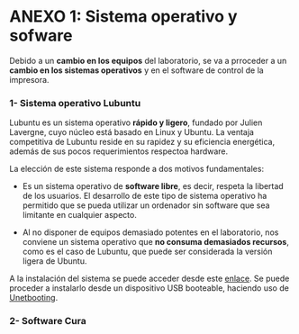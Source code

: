 # ANEXO 1: Sistema operativo y sofware

Debido a un **cambio en los equipos** del laboratorio, se va a prroceder a un **cambio en los sistemas operativos** y en el software de control de la impresora.


### 1- Sistema operativo Lubuntu
Lubuntu es un sistema operativo **rápido y ligero**, fundado por Julien Lavergne, cuyo núcleo está basado en Linux y Ubuntu. La ventaja competitiva de Lubuntu reside en su rapidez y su eficiencia energética, además de sus pocos requerimientos respectoa  hardware.

La elección de este sistema responde a dos motivos fundamentales:

* Es un sistema operativo de **software libre**, es decir, respeta la libertad de los usuarios. El desarrollo de este tipo de sistema operativo ha permitido que se pueda utilizar un ordenador sin software que sea limitante en cualquier aspecto.

* Al no disponer de equipos demasiado potentes en el laboratorio, nos conviene un sistema operativo que **no consuma demasiados recursos**, como es el caso de Lubuntu, que puede ser considerada la versión ligera de Ubuntu.

A la instalación del sistema se puede acceder desde este [enlace](http://lubuntu.net/). Se puede proceder a instalarlo desde un dispositivo USB booteable, haciendo uso de [Unetbooting](https://unetbootin.github.io/).


### 2- Software Cura




